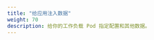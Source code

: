 ```yaml
---
title: "给应用注入数据"
weight: 70
description: 给你的工作负载 Pod 指定配置和其他数据。
---
```

<!--
title: "Inject Data Into Applications"
description: Specify configuration and other data for the Pods that run your workload.
weight: 70
-->
